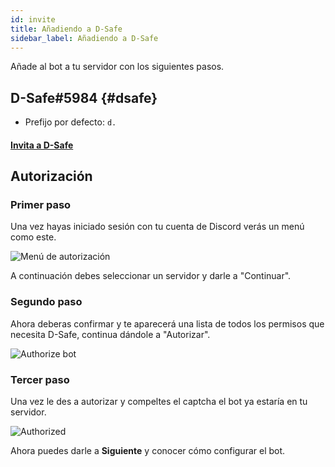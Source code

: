 ```yaml
---
id: invite
title: Añadiendo a D-Safe
sidebar_label: Añadiendo a D-Safe
---
```

Añade al bot a tu servidor con los siguientes pasos.

## D-Safe#5984 {#dsafe}
* Prefijo por defecto: `d.`

#### [Invita a D-Safe](https://discordsafe.com/invite)

## Autorización
### Primer paso
Una vez hayas iniciado sesión con tu cuenta de Discord verás un menú como este.

![Menú de autorización](https://i.imgur.com/HNX1oux.png)

A continuación debes seleccionar un servidor y darle a "Continuar".

### Segundo paso
Ahora deberas confirmar y te aparecerá una lista de todos los permisos que necesita D-Safe, continua dándole a "Autorizar".

![Authorize bot](https://i.imgur.com/YMkJq8O.png)

### Tercer paso
Una vez le des a autorizar y compeltes el captcha el bot ya estaría en tu servidor.

![Authorized](https://i.imgur.com/SY6g11E.png)

Ahora puedes darle a **Siguiente** y conocer cómo configurar el bot.